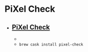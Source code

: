 # PiXel Check
- [PiXel Check](http://macguitar.me/apps/pixelcheck/)
  - 
  - 
  - `brew cask install pixel-check`
